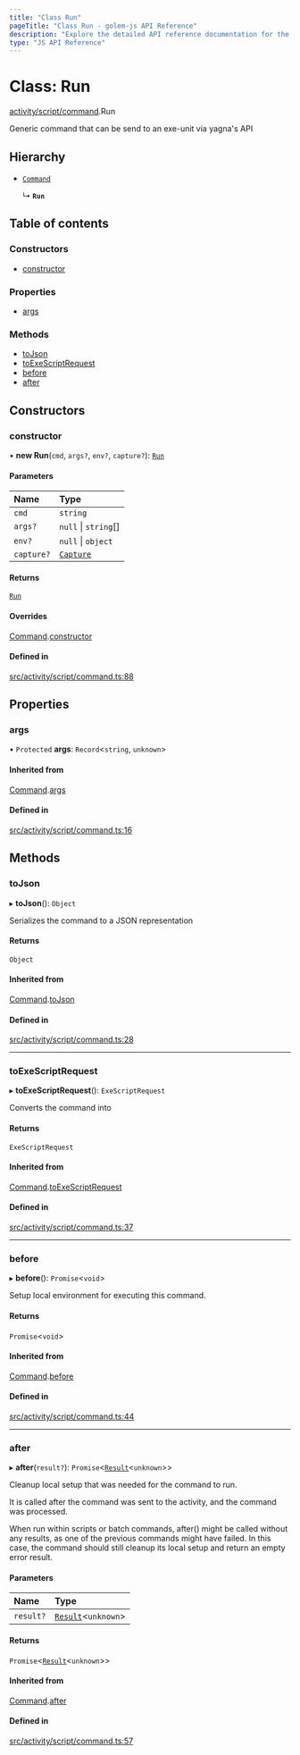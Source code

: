 ```yaml
---
title: "Class Run"
pageTitle: "Class Run - golem-js API Reference"
description: "Explore the detailed API reference documentation for the Class Run within the golem-js SDK for the Golem Network."
type: "JS API Reference"
---
```

# Class: Run

[activity/script/command](../modules/activity_script_command).Run

Generic command that can be send to an exe-unit via yagna's API

## Hierarchy

- [`Command`](activity_script_command.Command)

  ↳ **`Run`**

## Table of contents

### Constructors

- [constructor](activity_script_command.Run#constructor)

### Properties

- [args](activity_script_command.Run#args)

### Methods

- [toJson](activity_script_command.Run#tojson)
- [toExeScriptRequest](activity_script_command.Run#toexescriptrequest)
- [before](activity_script_command.Run#before)
- [after](activity_script_command.Run#after)

## Constructors

### constructor

• **new Run**(`cmd`, `args?`, `env?`, `capture?`): [`Run`](activity_script_command.Run)

#### Parameters

| Name | Type |
| :------ | :------ |
| `cmd` | `string` |
| `args?` | ``null`` \| `string`[] |
| `env?` | ``null`` \| `object` |
| `capture?` | [`Capture`](../modules/activity_script_command#capture) |

#### Returns

[`Run`](activity_script_command.Run)

#### Overrides

[Command](activity_script_command.Command).[constructor](activity_script_command.Command#constructor)

#### Defined in

[src/activity/script/command.ts:88](https://github.com/golemfactory/golem-js/blob/ed1cf1df/src/activity/script/command.ts#L88)

## Properties

### args

• `Protected` **args**: `Record`\<`string`, `unknown`\>

#### Inherited from

[Command](activity_script_command.Command).[args](activity_script_command.Command#args)

#### Defined in

[src/activity/script/command.ts:16](https://github.com/golemfactory/golem-js/blob/ed1cf1df/src/activity/script/command.ts#L16)

## Methods

### toJson

▸ **toJson**(): `Object`

Serializes the command to a JSON representation

#### Returns

`Object`

#### Inherited from

[Command](activity_script_command.Command).[toJson](activity_script_command.Command#tojson)

#### Defined in

[src/activity/script/command.ts:28](https://github.com/golemfactory/golem-js/blob/ed1cf1df/src/activity/script/command.ts#L28)

___

### toExeScriptRequest

▸ **toExeScriptRequest**(): `ExeScriptRequest`

Converts the command into

#### Returns

`ExeScriptRequest`

#### Inherited from

[Command](activity_script_command.Command).[toExeScriptRequest](activity_script_command.Command#toexescriptrequest)

#### Defined in

[src/activity/script/command.ts:37](https://github.com/golemfactory/golem-js/blob/ed1cf1df/src/activity/script/command.ts#L37)

___

### before

▸ **before**(): `Promise`\<`void`\>

Setup local environment for executing this command.

#### Returns

`Promise`\<`void`\>

#### Inherited from

[Command](activity_script_command.Command).[before](activity_script_command.Command#before)

#### Defined in

[src/activity/script/command.ts:44](https://github.com/golemfactory/golem-js/blob/ed1cf1df/src/activity/script/command.ts#L44)

___

### after

▸ **after**(`result?`): `Promise`\<[`Result`](activity_results.Result)\<`unknown`\>\>

Cleanup local setup that was needed for the command to run.

It is called after the command was sent to the activity, and the command was processed.

When run within scripts or batch commands, after() might be called without any results, as one of the previous
commands might have failed. In this case, the command should still cleanup its local setup and return an empty
error result.

#### Parameters

| Name | Type |
| :------ | :------ |
| `result?` | [`Result`](activity_results.Result)\<`unknown`\> |

#### Returns

`Promise`\<[`Result`](activity_results.Result)\<`unknown`\>\>

#### Inherited from

[Command](activity_script_command.Command).[after](activity_script_command.Command#after)

#### Defined in

[src/activity/script/command.ts:57](https://github.com/golemfactory/golem-js/blob/ed1cf1df/src/activity/script/command.ts#L57)
